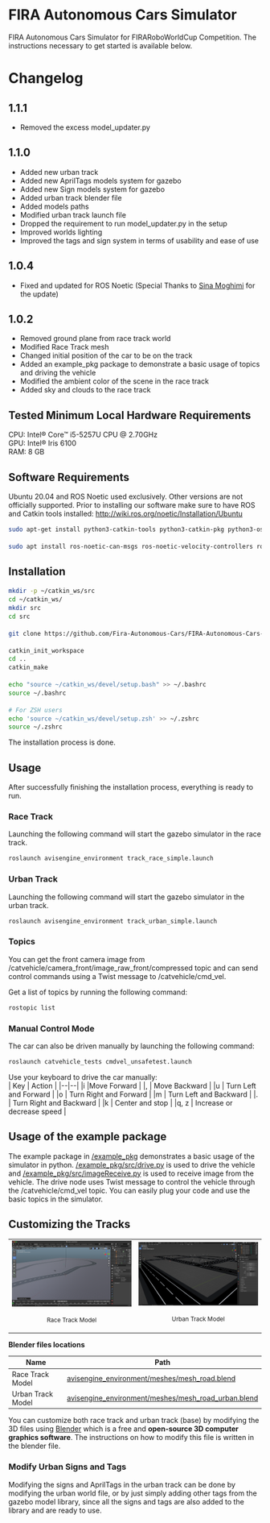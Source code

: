 
# FIRA Autonomous Cars Simulator
FIRA Autonomous Cars Simulator for FIRARoboWorldCup Competition.
The instructions necessary to get started is available below.

# Changelog
## 1.1.1
- Removed the excess model_updater.py
## 1.1.0
- Added new urban track
- Added new AprilTags models system for gazebo
- Added new Sign models system for gazebo
- Added urban track blender file
- Added models paths
- Modified urban track launch file
- Dropped the requirement to run model_updater.py in the setup
- Improved worlds lighting
- Improved the tags and sign system in terms of usability and ease of use

## 1.0.4
  - Fixed and updated for ROS Noetic (Special Thanks to [Sina Moghimi](https://github.com/sinamoghimi73) for the update)
## 1.0.2
  - Removed ground plane from race track world
  - Modified Race Track mesh
  - Changed initial position of the car to be on the track
  - Added an example_pkg package to demonstrate a basic usage of topics and driving the vehicle
  - Modified the ambient color of the scene in the race track
  - Added sky and clouds to the race track

## Tested Minimum Local Hardware Requirements
CPU: Intel® Core™ i5-5257U CPU @ 2.70GHz <br/>
GPU: Intel® Iris 6100 <br/>
RAM: 8 GB

## Software Requirements
Ubuntu 20.04 and ROS Noetic used exclusively. Other versions are not officially supported.
Prior to installing our software make sure to have ROS and Catkin tools installed: http://wiki.ros.org/noetic/Installation/Ubuntu
```zsh
sudo apt-get install python3-catkin-tools python3-catkin-pkg python3-osrf-pycommon

sudo apt install ros-noetic-can-msgs ros-noetic-velocity-controllers ros-noetic-velodyne-pointcloud ros-noetic-teleop-twist-keyboard ros-noetic-gazebo-ros ros-noetic-gazebo-ros-control ros-noetic-gazebo-ros-pkgs ros-noetic-hector-gazebo-plugins ros-noetic-hector-gazebo-worlds ros-noetic-hector-gazebo ros-noetic-ros-controllers
```

## Installation
```zsh
mkdir -p ~/catkin_ws/src
cd ~/catkin_ws/
mkdir src
cd src

git clone https://github.com/Fira-Autonomous-Cars/FIRA-Autonomous-Cars-Simulator.git

catkin_init_workspace
cd ..
catkin_make

echo "source ~/catkin_ws/devel/setup.bash" >> ~/.bashrc
source ~/.bashrc

# For ZSH users
echo 'source ~/catkin_ws/devel/setup.zsh' >> ~/.zshrc
source ~/.zshrc

```
The installation process is done.

## Usage
After successfully finishing the installation process, everything is ready to run.

### Race Track
Launching the following command will start the gazebo simulator in the race track.
```bash
roslaunch avisengine_environment track_race_simple.launch 
```

### Urban Track
Launching the following command will start the gazebo simulator in the urban track.
```bash
roslaunch avisengine_environment track_urban_simple.launch 
```

### Topics
You can get the front camera image from /catvehicle/camera_front/image_raw_front/compressed topic and can send control commands using a Twist message to /catvehicle/cmd_vel.

Get a list of topics by running the following command:
```bash
rostopic list
```
### Manual Control Mode
The car can also be driven manually by launching the following command:
```bash
roslaunch catvehicle_tests cmdvel_unsafetest.launch 
```
Use your keyboard to drive the car manually: <br/>
| Key |  Action |
|--|--|
|i  |Move Forward  |
|,  | Move Backward |
|u  | Turn Left and Forward |
|o  | Turn Right and Forward |
|m  | Turn Left and Backward |
|.   |  Turn Right and Backward |
|k  | Center and stop |
|q, z  |  Increase or decrease speed  |



## Usage of the example package
The example package in [/example_pkg](https://github.com/Fira-Autonomous-Cars/FIRA-Autonomous-Cars-Simulator/tree/main/example_pkg)  demonstrates a basic usage of the simulator in python. 
[/example_pkg/src/drive.py](https://github.com/Fira-Autonomous-Cars/FIRA-Autonomous-Cars-Simulator/blob/main/example_pkg/src/drive.py) is used to drive the vehicle and [/example_pkg/src/imageReceive.py](https://github.com/Fira-Autonomous-Cars/FIRA-Autonomous-Cars-Simulator/blob/main/example_pkg/src/imageReceive.py) is used to receive image from the vehicle. 
The drive node uses Twist message to control the vehicle through the /catvehicle/cmd_vel topic.
You can easily plug your code and use the basic topics in the simulator.

## Customizing the Tracks

<table>
<tr>
<td align="center">
  <img width="441" src="https://github.com/Fira-Autonomous-Cars/FIRA-Autonomous-Cars-Simulator/blob/main/images/screenshot_race_track_blender.png?raw=true">
  <p> 
  <small>
  Race Track Model
  </small>
  </p>
</td>
<td align="center">
  <img width="441" src="https://github.com/Fira-Autonomous-Cars/FIRA-Autonomous-Cars-Simulator/blob/main/images/screenshot_urban_track_blender.png?raw=true">
  <p> 
  <small>
  Urban Track Model
  </small>
  </p>
</td>
</tr>
</table>


**Blender files locations**
  
| Name | Path  |
|--|--|
| Race Track Model | [avisengine_environment/meshes/mesh_road.blend](https://github.com/Fira-Autonomous-Cars/FIRA-Autonomous-Cars-Simulator/blob/main/avisengine_environment/meshes/mesh_road.blend) |
| Urban Track Model| [avisengine_environment/meshes/mesh_road_urban.blend](https://github.com/Fira-Autonomous-Cars/FIRA-Autonomous-Cars-Simulator/blob/main/avisengine_environment/meshes/mesh_road_urban.blend)


You can customize both race track and urban track (base) by modifying the 3D files using [Blender](https://www.blender.org/) which is a free and **open-source 3D computer graphics software**.
The instructions on how to modify this file is written in the blender file. 

### Modify Urban Signs and Tags
Modifying the signs and AprilTags in the urban track can be done by modifying the urban world file, or by just simply adding other tags from the gazebo model library, since all the signs and tags are also added to the library and are ready to use. 
